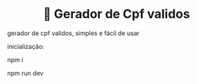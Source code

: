 <h1 align="center">🚀 Gerador de Cpf validos</h1>

<p>gerador de cpf validos, simples e fácil de usar</p>
<p>inicialização:</p>
<p>npm i</p>
<p>npm run dev</p>


